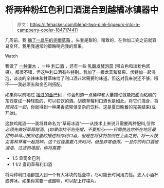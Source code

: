 # 将两种粉红色利口酒混合到越橘冰镇器中

> 原文：<https://lifehacker.com/blend-two-pink-liqueurs-into-a-campberry-cooler-1847174411>

几周前，我 [摘了一扁平的兜帽草莓](https://www.instagram.com/p/CP6PvvQBUH7/) 。头套是甜的，精致的，在你加工完之前就容易变坏。我用我通常的策略喝完我的浆果。

Watch

我做了 [一种灌木](https://lifehacker.com/how-to-drink-your-way-through-your-summer-berry-haul-1837247326) ，一种 [利口酒](https://lifehacker.com/honor-your-summer-fruit-by-turning-it-into-liqueur-1847160087) ，还有一些 [乳酸发酵泡菜](https://lifehacker.com/lacto-ferment-fruits-and-vegetables-in-vacuum-bags-1845508370) (带白色和淡粉色浆果)，都很不错，但这种利口酒有些特别。我加了一根龙蒿和浆果、伏特加一起浸泡，淡淡的辛辣味和甘草味给了利口酒非常需要的味道。但这对我来说还不够，哦不——我必须去和金巴利搭配。

如果你以前喝过 [摇过的金巴利](https://lifehacker.com/shaken-campari-is-a-perfect-one-ingredient-cocktail-1842395954) ，你会知道一点稀释和大量搅动就能把甜而粘稠的东西变成一种轻盈的、可以狂饮的酒。胡德草莓利口酒也是如此。将它们混合，将*摇晃在一起*，你就得到一种果香浓郁但复杂的饮料，这是夏日晚餐的完美结束(或开始)。

这款鸡尾酒——我将其命名为“草莓冰酒”——从技术上来说只需要两种配料,但你*必须先做好草莓甜酒。(如果你找不到兜帽，不要担心——只需挑选你所在地区最甜的草莓。)按照这里的描述制作利口酒，但是在将伏特加倒在上面之前，将一大枝龙蒿和草莓一起捣碎。这个过程需要几天时间，但是非常值得。一旦你的利口酒被浸泡、过滤和增甜，你将需要:*

*   1.5 盎司金巴利
*   1 1/2 盎司草莓利口酒

将两种利口酒都加入到一个有大冰块的摇壶中，尽可能长时间用力摇。滤入小酒杯或碎冰。如果你需要一点酸味，可以配上柠檬片。
